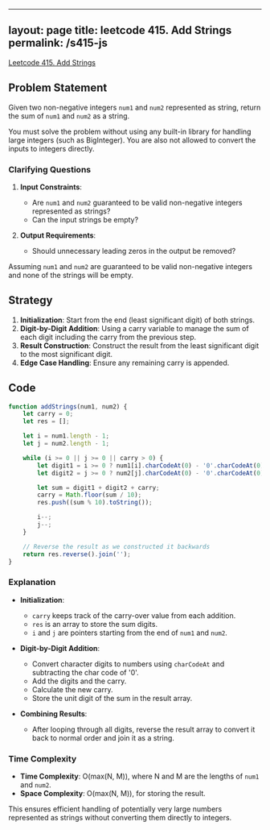 
---
layout: page
title: leetcode 415. Add Strings
permalink: /s415-js
---
[Leetcode 415. Add Strings](https://algoadvance.github.io/algoadvance/l415)
## Problem Statement
Given two non-negative integers `num1` and `num2` represented as string, return the sum of `num1` and `num2` as a string.

You must solve the problem without using any built-in library for handling large integers (such as BigInteger). You are also not allowed to convert the inputs to integers directly.

### Clarifying Questions
1. **Input Constraints**: 
   - Are `num1` and `num2` guaranteed to be valid non-negative integers represented as strings?
   - Can the input strings be empty?
   
2. **Output Requirements**: 
   - Should unnecessary leading zeros in the output be removed?

Assuming `num1` and `num2` are guaranteed to be valid non-negative integers and none of the strings will be empty.

## Strategy
1. **Initialization**: Start from the end (least significant digit) of both strings.
2. **Digit-by-Digit Addition**: Using a carry variable to manage the sum of each digit including the carry from the previous step.
3. **Result Construction**: Construct the result from the least significant digit to the most significant digit.
4. **Edge Case Handling**: Ensure any remaining carry is appended.

## Code

```javascript
function addStrings(num1, num2) {
    let carry = 0;
    let res = [];

    let i = num1.length - 1;
    let j = num2.length - 1;

    while (i >= 0 || j >= 0 || carry > 0) {
        let digit1 = i >= 0 ? num1[i].charCodeAt(0) - '0'.charCodeAt(0) : 0;
        let digit2 = j >= 0 ? num2[j].charCodeAt(0) - '0'.charCodeAt(0) : 0;

        let sum = digit1 + digit2 + carry;
        carry = Math.floor(sum / 10);
        res.push((sum % 10).toString());

        i--;
        j--;
    }

    // Reverse the result as we constructed it backwards
    return res.reverse().join('');
}
```

### Explanation
- **Initialization**: 
  - `carry` keeps track of the carry-over value from each addition.
  - `res` is an array to store the sum digits.
  - `i` and `j` are pointers starting from the end of `num1` and `num2`.

- **Digit-by-Digit Addition**:
  - Convert character digits to numbers using `charCodeAt` and subtracting the char code of '0'.
  - Add the digits and the carry.
  - Calculate the new carry.
  - Store the unit digit of the sum in the result array.

- **Combining Results**:
  - After looping through all digits, reverse the result array to convert it back to normal order and join it as a string.

### Time Complexity
- **Time Complexity**: O(max(N, M)), where N and M are the lengths of `num1` and `num2`.
- **Space Complexity**: O(max(N, M)), for storing the result.

This ensures efficient handling of potentially very large numbers represented as strings without converting them directly to integers.